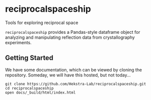 # reciprocalspaceship
Tools for exploring reciprocal space

`reciprocalspaceship` provides a Pandas-style dataframe object for
analyzing and manipulating reflection data from crystallography
experiments.

## Getting Started 

We have some documentation, which can be viewed by cloning the repository.
Someday, we will have this hosted, but not today...

```
git clone https://github.com/Hekstra-Lab/reciprocalspaceship.git
cd reciprocalspaceship
open docs/_build/html/index.html
```
